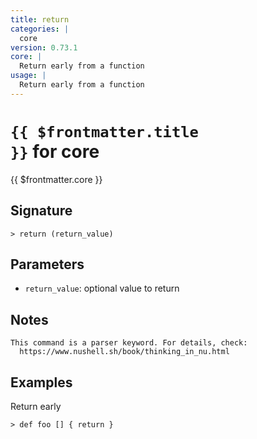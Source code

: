 ```yaml
---
title: return
categories: |
  core
version: 0.73.1
core: |
  Return early from a function
usage: |
  Return early from a function
---
```


# <code>{{ $frontmatter.title }}</code> for core

<div class='command-title'>{{ $frontmatter.core }}</div>

## Signature

```> return (return_value)```

## Parameters

 -  `return_value`: optional value to return

## Notes
```text
This command is a parser keyword. For details, check:
  https://www.nushell.sh/book/thinking_in_nu.html
```
## Examples

Return early
```shell
> def foo [] { return }
```

